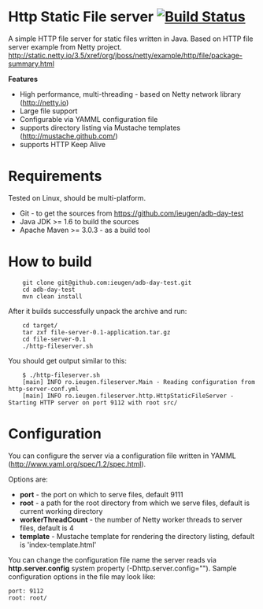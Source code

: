 Http Static File server [![Build Status](https://buildhive.cloudbees.com/job/ieugen/job/adb-day-test/badge/icon)](https://buildhive.cloudbees.com/job/ieugen/job/adb-day-test/)
=======================

A simple HTTP file server for static files written in Java. Based on HTTP file server example from Netty project.
http://static.netty.io/3.5/xref/org/jboss/netty/example/http/file/package-summary.html

**Features**

* High performance, multi-threading - based on Netty network library (http://netty.io)
* Large file support
* Configurable via YAMML configuration file
* supports directory listing via Mustache templates (http://mustache.github.com/)
* supports HTTP Keep Alive

Requirements
============

Tested on Linux, should be multi-platform.

* Git - to get the sources from https://github.com/ieugen/adb-day-test
* Java JDK >= 1.6 to build the sources
* Apache Maven >= 3.0.3 - as a build tool

How to build
============

~~~
    git clone git@github.com:ieugen/adb-day-test.git
    cd adb-day-test
    mvn clean install
~~~

After it builds successfully unpack the archive and run:

~~~
    cd target/
    tar zxf file-server-0.1-application.tar.gz
    cd file-server-0.1
    ./http-fileserver.sh
~~~

You should get output similar to this:

~~~
    $ ./http-fileserver.sh
    [main] INFO ro.ieugen.fileserver.Main - Reading configuration from http-server-conf.yml
    [main] INFO ro.ieugen.fileserver.http.HttpStaticFileServer - Starting HTTP server on port 9112 with root src/
~~~


Configuration
=============

You can configure the server via a configuration file written in YAMML (http://www.yaml.org/spec/1.2/spec.html).

Options are:

* **port** - the port on which to serve files, default 9111
* **root** - a path for the root directory from which we serve files, default is current working directory
* **workerThreadCount** - the number of Netty worker threads to server files, default is 4
* **template** - Mustache template for rendering the directory listing, default is 'index-template.html'

You can change the configuration file name the server reads via **http.server.config** system property
(-Dhttp.server.config="<new-config-file>").
Sample configuration options in the file may look like:

~~~
port: 9112
root: root/
~~~
